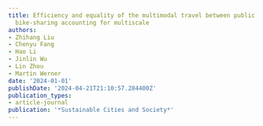 ```yaml
---
title: Efficiency and equality of the multimodal travel between public transit and
  bike-sharing accounting for multiscale
authors:
- Zhihang Liu
- Chenyu Fang
- Hao Li
- Jinlin Wu
- Lin Zhou
- Martin Werner
date: '2024-01-01'
publishDate: '2024-04-21T21:10:57.284400Z'
publication_types:
- article-journal
publication: '*Sustainable Cities and Society*'
---
```

